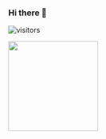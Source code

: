 ### Hi there 👋
![visitors](https://visitor-badge.glitch.me/badge?page_id=page.id)


<!--START_SECTION:waka-->
<!--END_SECTION:waka-->
<img height="180em" src="https://github-readme-stats.vercel.app/api?username=aaryannagpal&show_icons=true&hide_border=true&&count_private=true&include_all_commits=true" />
<!--
**aaryannagpal/aaryannagpal** is a ✨ _special_ ✨ repository because its `README.md` (this file) appears on your GitHub profile.

Here are some ideas to get you started:

- 🔭 I’m currently working on ...
- 🌱 I’m currently learning ...
- 👯 I’m looking to collaborate on ...
- 🤔 I’m looking for help with ...
- 💬 Ask me about ...
- 📫 How to reach me: ...
- 😄 Pronouns: ...
- ⚡ Fun fact: ...
-->
